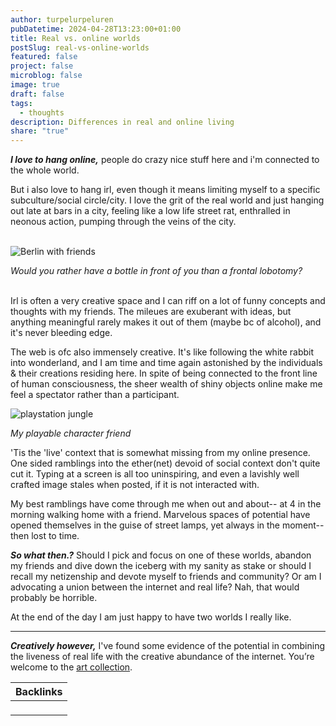 ```yaml
---
author: turpelurpeluren
pubDatetime: 2024-04-28T13:23:00+01:00
title: Real vs. online worlds
postSlug: real-vs-online-worlds
featured: false
project: false
microblog: false
image: true
draft: false
tags:
  - thoughts
description: Differences in real and online living
share: "true"
---
```

***I love to hang online,*** people do crazy nice stuff here and i'm connected to the whole world. 

But i also love to hang irl, even though it means limiting myself to a specific subculture/social circle/city. I love the grit of the real world and just hanging out late at bars in a city, feeling like a low life street rat, enthralled in neonous action, pumping through the veins of the city.
<br><br>

![Berlin with friends](@assets/images/bar-web-noborder.png)
<figcaption><i>Would you rather have a bottle in front of you than a frontal lobotomy?</i> </figcaption>
<br>

Irl is often a very creative space and I can riff on a lot of funny concepts and thoughts with my friends. The mileues are exuberant with ideas, but anything meaningful rarely makes it out of them (maybe bc of alcohol), and it's never bleeding edge.

The web is ofc also immensely creative. It's like following the white rabbit into wonderland, and I am time and time again astonished by the individuals & their creations residing here. In spite of being connected to the front line of human consciousness, the sheer wealth of shiny objects online make me feel a spectator rather than a participant.

![playstation jungle](@assets/images/sven-ps-attachment.png)
<figcaption><i>My playable character friend</i> </figcaption>

'Tis the 'live' context that is somewhat missing from my online presence. One sided ramblings into the ether(net) devoid of social context don't quite cut it. Typing at a screen is all too uninspiring, and even a lavishly well crafted image stales when posted, if it is not interacted with.

My best ramblings have come through me when out and about-- at 4 in the morning walking home with a friend. Marvelous spaces of potential have opened themselves in the guise of street lamps, yet always in the moment-- then lost to time.

***So what then.?*** Should I pick and focus on one of these worlds, abandon my friends and dive down the iceberg with my sanity as stake or should I recall my netizenship and devote myself to friends and community? Or am I advocating a union between the internet and real life? Nah, that would probably be horrible.

At the end of the day I am just happy to have two worlds I really like.

---

***Creatively however,*** I've found some evidence of the potential in combining the liveness of real life with the creative abundance of the internet. You’re welcome to the [art collection](/posts/art-collection).

| Backlinks |
| --------- |
| <ul></ul> |
